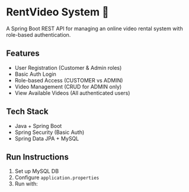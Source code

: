 # RentVideo System 🎥

A Spring Boot REST API for managing an online video rental system with role-based authentication.

## Features

- User Registration (Customer & Admin roles)
- Basic Auth Login
- Role-based Access (CUSTOMER vs ADMIN)
- Video Management (CRUD for ADMIN only)
- View Available Videos (All authenticated users)

## Tech Stack

- Java + Spring Boot
- Spring Security (Basic Auth)
- Spring Data JPA + MySQL

## Run Instructions

1. Set up MySQL DB
2. Configure `application.properties`
3. Run with:
